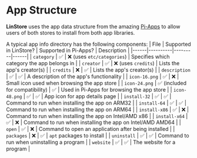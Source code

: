 # App Structure

**LinStore** uses the app data structure from the amazing [Pi-Apps](https://github.com/Botspot/pi-apps) to allow users of both stores to install from both app libraries.

A typical app info directory has the following components:
| File | Supported in LinStore? | Supported in Pi-Apps? | Description |
|------|----------|---------|------|
| `category` | :white_check_mark: | :x: (uses `etc/categories`) | Specifies which category the app belongs in |
| `creator` | :white_check_mark: | :x: (uses `credits`) | Lists the app's creator(s) |
| `credits` | :x: | :white_check_mark: | Lists the app's creator(s) |
| `description` | :white_check_mark: | :white_check_mark: | A description of the app's functionality |
| `icon-16.png` | :white_check_mark: | :x: | Small icon used when browsing the app store |
| `icon-24.png` | :white_check_mark: (included for compatibility) | :white_check_mark: | Used in Pi-Apps for browsing the app store |
| `icon-48.png` | :white_check_mark: | :white_check_mark: | App icon for app details page |
| `install-32` | :white_check_mark: | :white_check_mark: | Command to run when installing the app on ARM32 |
| `install-64` | :white_check_mark: | :white_check_mark: | Command to run when installing the app on ARM64 |
| `install-x86` | :white_check_mark: | :x: | Command to run when installing the app on Intel/AMD x86 |
| `install-x64` | :white_check_mark: | :x: | Command to run when installing the app on Intel/AMD AMD64 |
| `open` | :white_check_mark: | :x: | Command to open an application after being installed |
| `packages` | :x: | :white_check_mark: | `apt` packages to install |
| `uninstall` | :white_check_mark: | :white_check_mark: | Command to run when uninstalling a program |
| `website` | :white_check_mark: | :white_check_mark: | The website for a program |

